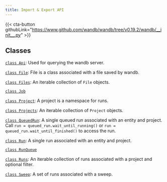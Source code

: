 ```yaml
---
title: Import & Export API
---
```

<!-- Insert buttons and diff -->

{{< cta-button githubLink="https://www.github.com/wandb/wandb/tree/v0.19.2/wandb/__init__.py" >}}

## Classes

[`class Api`](./api/): Used for querying the wandb server.

[`class File`](./file/): File is a class associated with a file saved by wandb.

[`class Files`](./files/): An iterable collection of `File` objects.

[`class Job`](./job/)

[`class Project`](./project/): A project is a namespace for runs.

[`class Projects`](./projects/): An iterable collection of `Project` objects.

[`class QueuedRun`](./queuedrun/): A single queued run associated with an entity and project. Call `run = queued_run.wait_until_running()` or `run = queued_run.wait_until_finished()` to access the run.

[`class Run`](./run/): A single run associated with an entity and project.

[`class RunQueue`](./runqueue/)

[`class Runs`](./runs/): An iterable collection of runs associated with a project and optional filter.

[`class Sweep`](./sweep/): A set of runs associated with a sweep.
